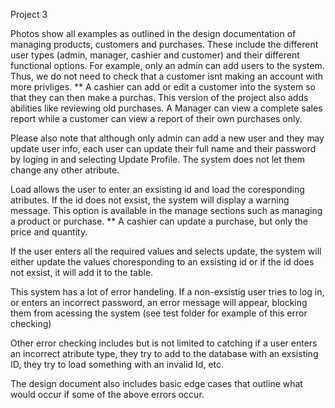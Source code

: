 Project 3

Photos show all examples as outlined in the design documentation of managing products, customers and purchases. These include the different user types (admin, manager, cashier and customer) and their different functional options.
For example, only an admin can add users to the system. Thus, we do not need to check that a customer isnt making an account with more privliges. 
** A cashier can add or edit a customer into the system so that they can then make a purchas.
This version of the project also adds abilities like reviewing old purchases. A Manager can view a complete sales report while a customer can view a report of their own purchases only.

Please also note that although only admin can add a new user and they may update user info, each user can update their full name and their password by loging in and selecting Update Profile. The system does not let them change any other atribute. 

Load allows the user to enter an exsisting id and load the coresponding atributes.  If the id does not exsist, the system will display a warning message. This option is available in the manage sections such as managing a product or purchase.
** A cashier can update a purchase, but only the price and quantity.

If the user enters all the required values and selects update, the system will either update the values choresponding to an exsisting id 
or if the id does not exsist, it will add it to the table. 

This system has a lot of error handeling.
If a non-exsistig user tries to log in, or enters an incorrect password, an error message will appear, blocking them from acessing the system (see test folder for example of this error checking)

Other error checking includes but is not limited to catching if a user enters an incorrect atribute type, they try to add to the database with an exsisting ID, they try to load something with an invalid Id, etc.

The design document also includes basic edge cases that outline what would occur if some of the above errors occur. 
